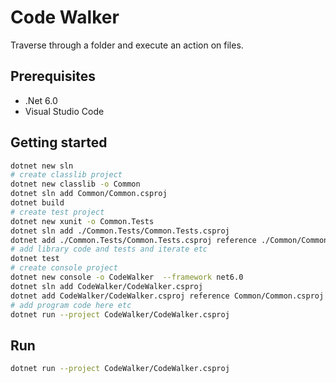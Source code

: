 # Code Walker

Traverse through a folder and execute an action on files.

## Prerequisites

* .Net 6.0
* Visual Studio Code

## Getting started

```sh
dotnet new sln
# create classlib project
dotnet new classlib -o Common
dotnet sln add Common/Common.csproj
dotnet build
# create test project
dotnet new xunit -o Common.Tests
dotnet sln add ./Common.Tests/Common.Tests.csproj
dotnet add ./Common.Tests/Common.Tests.csproj reference ./Common/Common.csproj
# add library code and tests and iterate etc
dotnet test
# create console project
dotnet new console -o CodeWalker  --framework net6.0
dotnet sln add CodeWalker/CodeWalker.csproj
dotnet add CodeWalker/CodeWalker.csproj reference Common/Common.csproj
# add program code here etc
dotnet run --project CodeWalker/CodeWalker.csproj
```

## Run

```sh
dotnet run --project CodeWalker/CodeWalker.csproj
```
